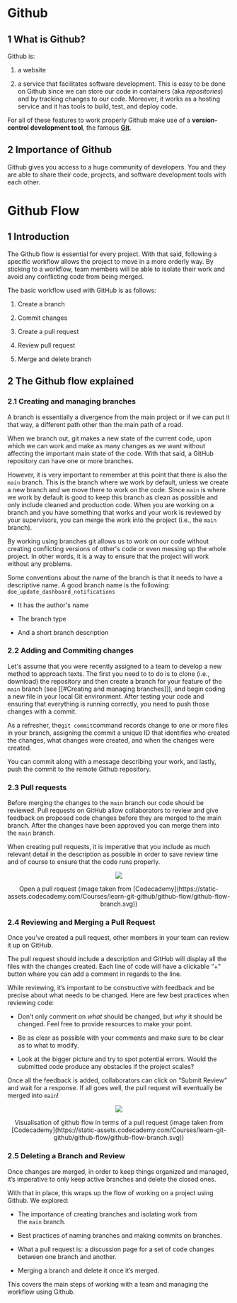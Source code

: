 # Github
## 1 What is Github?

Github is:

1) a website

2) a service that facilitates software development. This is easy to be done on Github since we can store our code in containers (aka *repositories*) and by tracking changes to our code. Moreover, it works as a hosting service and it has tools to build, test, and deploy code.

For all of these features to work properly Github make use of a **version-control development tool**, the famous [**Git**](https://git-scm.com/).

## 2 Importance of Github
Github gives you access to a huge community of developers. You and they are able to share their code, projects, and software development tools with each other.

# Github Flow
## 1 Introduction 

The Github flow is essential for every project. With that said, following a specific workflow allows the project to move in a more orderly way. By sticking to a workflow, team members will be able to isolate their work and avoid any conflicting code from being merged.

The basic workflow used with GitHub is as follows:

1. Create a branch

2. Commit changes

3. Create a pull request

4. Review pull request

5. Merge and delete branch


## 2 The Github flow explained
### 2.1 Creating and managing branches
A branch is essentially a divergence from the main project or if we can put it that way, a different path other than the main path of a road.

When we branch out, git makes a new state of the current code, upon which we can work and make as many changes as we want without affecting the important main state of the code. With that said, a GitHub repository can have one or more branches.

However, it is very important to remember at this point that there is also the `main` branch. This is the branch where we work by default, unless we create a new branch and we move there to work on the code. SInce `main` is where we work by default is good to keep this branch as clean as possible and only include cleaned and production code.
When you are working on a branch and you have something that works and your work is reviewed by your supervisors, you can merge the work into the project (i.e., the `main` branch).

By working using branches git allows us to work on our code without creating conflicting versions of other's code or even messing up the whole project. In other words, it is a way to ensure that the project will work without any problems.

Some conventions about the name of the branch is that it needs to have a descriptive name. A good branch name is the following:
`doe_update_dashboard_notifications`
- It has the author's name

- The branch type

- And a short branch description

### 2.2 Adding and Commiting changes

Let's assume that you were recently assigned to a team to develop a new method to approach texts.
The first you need to to do is to clone (i.e., download) the repository and then create a branch for your feature of the `main` branch (see [[#Creating and managing branches]]), and begin coding a new file in your local Git environment.
After testing your code and ensuring that everything is running correctly, you need to push those changes with a commit.

As a refresher, the`git commit`command records change to one or more files in your branch, assigning the commit a unique ID that identifies who created the changes, what changes were created, and when the changes were created.

You can commit along with a message describing your work, and lastly, push the commit to the remote Github repository.

### 2.3 Pull requests
Before merging the changes to the `main` branch our code should be reviewed.
Pull requests on GitHub allow collaborators to review and give feedback on proposed code changes before they are merged to the main branch.
After the changes have been approved you can merge them into the `main` branch.

When creating pull requests, it is imperative that you include as much relevant detail in the description as possible in order to save review time and of course to ensure that the code runs properly.

<p align = "center"><img src = "https://static-assets.codecademy.com/Courses/learn-git-github/github-flow/github-flow-open-pull-request.svg"></p>
<p align = "center">
Open a pull request (image taken from [Codecademy](https://static-assets.codecademy.com/Courses/learn-git-github/github-flow/github-flow-branch.svg))
</p>

### 2.4 Reviewing and Merging a Pull Request
Once you’ve created a pull request, other members in your team can review it up on GitHub.

The pull request should include a description and GitHub will display all the files with the changes created. Each line of code will have a clickable “+” button where you can add a comment in regards to the line.

While reviewing, it’s important to be constructive with feedback and be precise about what needs to be changed. Here are few best practices when reviewing code:

-   Don’t only comment on _what_ should be changed, but _why_ it should be changed. Feel free to provide resources to make your point.
    
-   Be as clear as possible with your comments and make sure to be clear as to what to modify.
    
-   Look at the bigger picture and try to spot potential errors. Would the submitted code produce any obstacles if the project scales?
    

Once all the feedback is added, collaborators can click on “Submit Review” and wait for a response. If all goes well, the pull request will eventually be merged into `main`!

<p align = "center"><img src = "https://static-assets.codecademy.com/Courses/learn-git-github/github-flow/github-flow-review-pull-request.svg"></p>
<p align = "center">
Visualisation of github flow in terms of a pull request (image taken from [Codecademy](https://static-assets.codecademy.com/Courses/learn-git-github/github-flow/github-flow-branch.svg))
</p>

### 2.5 Deleting a Branch and Review
Once changes are merged, in order to keep things organized and managed, it’s imperative to only keep active branches and delete the closed ones.

With that in place, this wraps up the flow of working on a project using Github. We explored:

-   The importance of creating branches and isolating work from the `main` branch.
    
-   Best practices of naming branches and making commits on branches.
    
-   What a pull request is: a discussion page for a set of code changes between one branch and another.
    
-   Merging a branch and delete it once it’s merged.
    

This covers the main steps of working with a team and managing the workflow using Github.